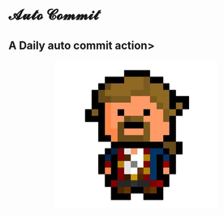 # 𝓐𝓾𝓽𝓸 𝓒𝓸𝓶𝓶𝓲𝓽

<h2>A Daily auto commit action></h2>

<p align="center"><img src="/images/guybrush.png?raw=trueg" alt="Guybrush Ulysses Threepwood"></p>
